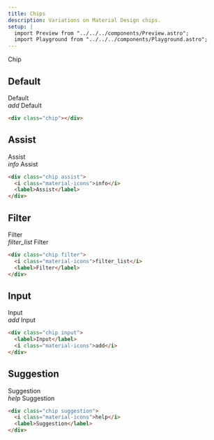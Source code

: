 ```yaml
---
title: Chips
description: Variations on Material Design chips.
setup: |
  import Preview from "../../../components/Preview.astro";
  import Playground from "../../../components/Playground.astro";
---
```


<Playground>
<div class="chip filter">Chip</div>
</Playground>

## Default

<Preview>
   <div class="chip">
     Default
    </div>
     <div class="chip">
        <i class="material-icons">add</i>
        <label>Default</label>
    </div>
</Preview>

```html
<div class="chip"></div>
```

## Assist

<Preview>
    <div class="chip assist">
        <label>Assist</label>
    </div>
    <div class="chip assist">
        <i class="material-icons">info</i>
        <label>Assist</label>
    </div>
</Preview>

```html
<div class="chip assist">
  <i class="material-icons">info</i>
  <label>Assist</label>
</div>
```

## Filter

<Preview>
    <div class="chip filter">
        <label>Filter</label>
    </div>
    <div class="chip filter">
        <i class="material-icons">filter_list</i>
        <label>Filter</label>
    </div>
</Preview>

```html
<div class="chip filter">
  <i class="material-icons">filter_list</i>
  <label>Filter</label>
</div>
```

## Input

<Preview>
    <div class="chip input">
        <label>Input</label>
    </div>
    <div class="chip input">
        <i class="material-icons">add</i>
        <label>Input</label>
    </div>
</Preview>

```html
<div class="chip input">
  <label>Input</label>
  <i class="material-icons">add</i>
</div>
```

## Suggestion

<Preview>
    <div class="chip suggestion">
        <label>Suggestion</label>
    </div>
    <div class="chip suggestion">
        <i class="material-icons">help</i>
        <label>Suggestion</label>
    </div>
</Preview>

```html
<div class="chip suggestion">
  <i class="material-icons">help</i>
  <label>Suggestion</label>
</div>
```
